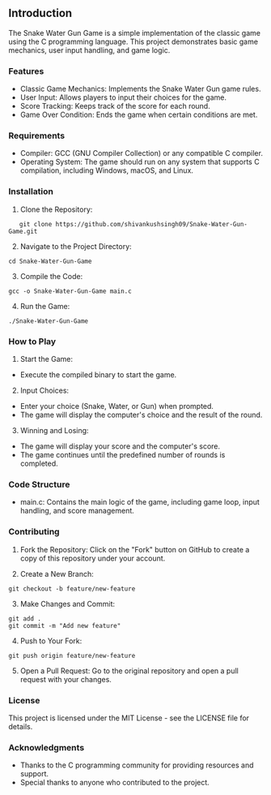 ## Introduction

The Snake Water Gun Game is a simple implementation of the classic game using the C programming language. This project demonstrates basic game mechanics, user input handling, and game logic.

### Features

- Classic Game Mechanics: Implements the Snake Water Gun game rules.
- User Input: Allows players to input their choices for the game.
- Score Tracking: Keeps track of the score for each round.
- Game Over Condition: Ends the game when certain conditions are met.

### Requirements

- Compiler: GCC (GNU Compiler Collection) or any compatible C compiler.
- Operating System: The game should run on any system that supports C compilation, including Windows, macOS, and Linux.

### Installation

1. Clone the Repository:

```
   git clone https://github.com/shivankushsingh09/Snake-Water-Gun-Game.git
```

2. Navigate to the Project Directory:

```
cd Snake-Water-Gun-Game

```

3. Compile the Code:

```
gcc -o Snake-Water-Gun-Game main.c

```

4. Run the Game:

```
./Snake-Water-Gun-Game
```

### How to Play

1. Start the Game:

- Execute the compiled binary to start the game.

2. Input Choices:

- Enter your choice (Snake, Water, or Gun) when prompted.
- The game will display the computer's choice and the result of the round.

3. Winning and Losing:

- The game will display your score and the computer's score.
- The game continues until the predefined number of rounds is completed.

### Code Structure

- main.c: Contains the main logic of the game, including game loop, input handling, and score management.

### Contributing

1. Fork the Repository:
   Click on the "Fork" button on GitHub to create a copy of this repository under your account.

2. Create a New Branch:

```
git checkout -b feature/new-feature

```

3. Make Changes and Commit:

```
git add .
git commit -m "Add new feature"

```

4. Push to Your Fork:

```
git push origin feature/new-feature

```

5. Open a Pull Request:
   Go to the original repository and open a pull request with your changes.

### License

This project is licensed under the MIT License - see the LICENSE file for details.

### Acknowledgments

- Thanks to the C programming community for providing resources and support.
- Special thanks to anyone who contributed to the project.
